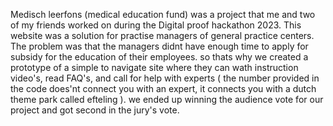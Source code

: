 Medisch leerfons (medical education fund) was a project that me and two of my friends worked on during the Digital proof hackathon 2023.
This website was a solution for practise managers of general practice centers. The problem was that the managers didnt have enough time to apply
for subsidy for the education of their employees. so thats why we created a prototype of a simple to navigate site where they can wath instruction
video's, read FAQ's, and call for help with experts ( the number provided in the code does'nt connect you with an expert, it connects you with a dutch theme
park called efteling ). we ended up winning the audience vote for our project and got second in the jury's vote.
